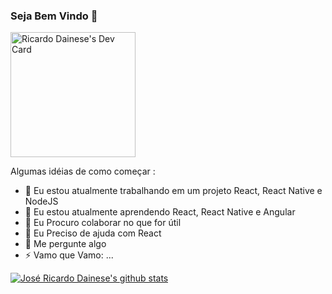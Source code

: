 ### Seja Bem Vindo 👋

<a href="https://app.daily.dev/ricardodainese"><img src="https://api.daily.dev/devcards/70493466a2844d21abce03d9c289a335.png?r=vvd" width="200" alt="Ricardo Dainese's Dev Card"/></a>

Algumas idéias de como começar :

- 🔭 Eu estou atualmente trabalhando em um projeto React, React Native e NodeJS
- 🌱 Eu estou atualmente aprendendo React, React Native e Angular
- 👯 Eu Procuro colaborar no que for útil
- 🤔 Eu Preciso de ajuda com React
- 💬 Me pergunte algo 
- ⚡ Vamo que Vamo: ...

<a href="https://github.com/corujaodev">
 <img align="center" src="https://github-readme-stats.vercel.app/api?username=josericardodainese&show_icons=true&theme=light&line_height=27" alt="José Ricardo Dainese's github stats"/>
</a>

